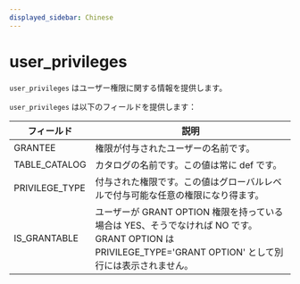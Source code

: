 ```yaml
---
displayed_sidebar: Chinese
---
```


# user_privileges

`user_privileges` はユーザー権限に関する情報を提供します。

`user_privileges` は以下のフィールドを提供します：

| フィールド     | 説明                                                         |
| -------------- | ------------------------------------------------------------ |
| GRANTEE        | 権限が付与されたユーザーの名前です。                         |
| TABLE_CATALOG  | カタログの名前です。この値は常に def です。                  |
| PRIVILEGE_TYPE | 付与された権限です。この値はグローバルレベルで付与可能な任意の権限になり得ます。 |
| IS_GRANTABLE   | ユーザーが GRANT OPTION 権限を持っている場合は YES、そうでなければ NO です。GRANT OPTION は PRIVILEGE_TYPE='GRANT OPTION' として別行には表示されません。 |
